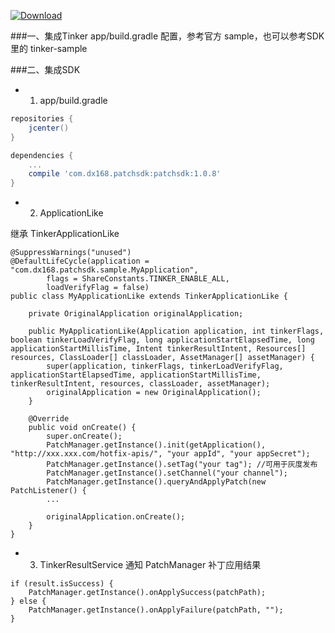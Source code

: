 [ ![Download](https://api.bintray.com/packages/typ0520/maven/com.dx168.patchsdk%3Apatchsdk/images/download.svg) ](https://bintray.com/typ0520/maven/com.dx168.patchsdk%3Apatchsdk/_latestVersion)

###一、集成Tinker
app/build.gradle 配置，参考官方 sample，也可以参考SDK里的 tinker-sample

###二、集成SDK

- 1. app/build.gradle

````gradle
repositories {
    jcenter()
}

dependencies {
    ...
    compile 'com.dx168.patchsdk:patchsdk:1.0.8'
}
````

- 2. ApplicationLike

继承 TinkerApplicationLike
````
@SuppressWarnings("unused")
@DefaultLifeCycle(application = "com.dx168.patchsdk.sample.MyApplication",
        flags = ShareConstants.TINKER_ENABLE_ALL,
        loadVerifyFlag = false)
public class MyApplicationLike extends TinkerApplicationLike {

    private OriginalApplication originalApplication;

    public MyApplicationLike(Application application, int tinkerFlags, boolean tinkerLoadVerifyFlag, long applicationStartElapsedTime, long applicationStartMillisTime, Intent tinkerResultIntent, Resources[] resources, ClassLoader[] classLoader, AssetManager[] assetManager) {
        super(application, tinkerFlags, tinkerLoadVerifyFlag, applicationStartElapsedTime, applicationStartMillisTime, tinkerResultIntent, resources, classLoader, assetManager);
        originalApplication = new OriginalApplication();
    }

    @Override
    public void onCreate() {
        super.onCreate();
        PatchManager.getInstance().init(getApplication(), "http://xxx.xxx.com/hotfix-apis/", "your appId", "your appSecret");
        PatchManager.getInstance().setTag("your tag"); //可用于灰度发布
        PatchManager.getInstance().setChannel("your channel");
        PatchManager.getInstance().queryAndApplyPatch(new PatchListener() {
        ...

        originalApplication.onCreate();
    }
}

````

- 3. TinkerResultService 通知 PatchManager 补丁应用结果

````
if (result.isSuccess) {
    PatchManager.getInstance().onApplySuccess(patchPath);
} else {
    PatchManager.getInstance().onApplyFailure(patchPath, "");
}
````
